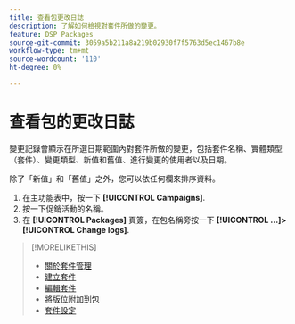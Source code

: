 ```yaml
---
title: 查看包更改日誌
description: 了解如何檢視對套件所做的變更。
feature: DSP Packages
source-git-commit: 3059a5b211a8a219b02930f7f5763d5ec1467b8e
workflow-type: tm+mt
source-wordcount: '110'
ht-degree: 0%

---
```


# 查看包的更改日誌

變更記錄會顯示在所選日期範圍內對套件所做的變更，包括套件名稱、實體類型（套件）、變更類型、新值和舊值、進行變更的使用者以及日期。

除了「新值」和「舊值」之外，您可以依任何欄來排序資料。

1. 在主功能表中，按一下 **[!UICONTROL Campaigns]**.
1. 按一下促銷活動的名稱。
1. 在 **[!UICONTROL Packages]** 頁簽，在包名稱旁按一下  **[!UICONTROL ...]>[!UICONTROL Change logs]**.

>[!MORELIKETHIS]
>
>* [關於套件管理](package-about.md)
>* [建立套件](package-create.md)
>* [編輯套件](package-edit.md)
>* [將版位附加到包](package-attach-placement.md)
>* [套件設定](package-settings.md)


